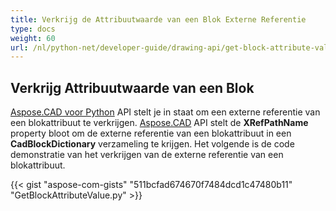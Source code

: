 ```yaml
---
title: Verkrijg de Attribuutwaarde van een Blok Externe Referentie
type: docs
weight: 60
url: /nl/python-net/developer-guide/drawing-api/get-block-attribute-value-of-external-reference/
---
```


## **Verkrijg Attribuutwaarde van een Blok**

[Aspose.CAD voor Python](/cad/python/) API stelt je in staat om een externe referentie van een blokattribuut te verkrijgen. [Aspose.CAD](https://products.aspose.com/cad/python/) API stelt de **XRefPathName** property bloot om de externe referentie van een blokattribuut in een **CadBlockDictionary** verzameling te krijgen. Het volgende is de code demonstratie van het verkrijgen van de externe referentie van een blokattribuut.

{{< gist "aspose-com-gists" "511bcfad674670f7484dcd1c47480b11" "GetBlockAttributeValue.py" >}}
